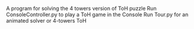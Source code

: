 A program for solving the 4 towers version of ToH puzzle
Run ConsoleController.py to play a ToH game in the Console
Run Tour.py for an animated solver or 4-towers ToH
